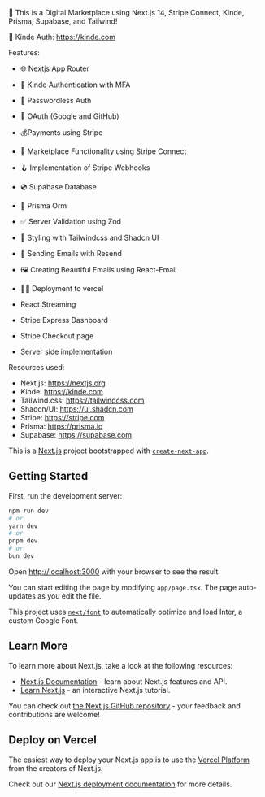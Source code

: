 🚀 This is a Digital Marketplace using Next.js 14, Stripe Connect, Kinde, Prisma, Supabase, and Tailwind!

🚀 Kinde Auth: https://kinde.com

Features: 
- 🌐 Nextjs App Router
- 🔐 Kinde Authentication with MFA
- 📧 Passwordless Auth
- 🔑 OAuth (Google and GitHub)
- 💰Payments using Stripe 
- 🏪 Marketplace Functionality using Stripe Connect
- 🪝 Implementation of Stripe Webhooks
- 💿 Supabase Database
- 💨 Prisma Orm
- ✅ Server Validation using Zod
- 🎨 Styling with Tailwindcss and Shadcn UI
- 📧 Sending Emails with Resend
- 🖼️ Creating Beautiful Emails using React-Email
- 😶‍🌫️ Deployment to vercel

- React Streaming
- Stripe Express Dashboard
- Stripe Checkout page
- Server side implementation 


Resources used:
- Next.js: https://nextjs.org
- Kinde: https://kinde.com
- Tailwind.css: https://tailwindcss.com
- Shadcn/UI: https://ui.shadcn.com
- Stripe: https://stripe.com
- Prisma: https://prisma.io
- Supabase: https://supabase.com




This is a [Next.js](https://nextjs.org/) project bootstrapped with [`create-next-app`](https://github.com/vercel/next.js/tree/canary/packages/create-next-app).

## Getting Started

First, run the development server:

```bash
npm run dev
# or
yarn dev
# or
pnpm dev
# or
bun dev
```

Open [http://localhost:3000](http://localhost:3000) with your browser to see the result.

You can start editing the page by modifying `app/page.tsx`. The page auto-updates as you edit the file.

This project uses [`next/font`](https://nextjs.org/docs/basic-features/font-optimization) to automatically optimize and load Inter, a custom Google Font.

## Learn More

To learn more about Next.js, take a look at the following resources:

- [Next.js Documentation](https://nextjs.org/docs) - learn about Next.js features and API.
- [Learn Next.js](https://nextjs.org/learn) - an interactive Next.js tutorial.

You can check out [the Next.js GitHub repository](https://github.com/vercel/next.js/) - your feedback and contributions are welcome!

## Deploy on Vercel

The easiest way to deploy your Next.js app is to use the [Vercel Platform](https://vercel.com/new?utm_medium=default-template&filter=next.js&utm_source=create-next-app&utm_campaign=create-next-app-readme) from the creators of Next.js.

Check out our [Next.js deployment documentation](https://nextjs.org/docs/deployment) for more details.
